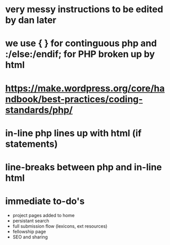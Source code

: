 # very messy instructions to be edited by dan later

# we use { } for continguous php and :/else:/endif; for PHP broken up by html

# https://make.wordpress.org/core/handbook/best-practices/coding-standards/php/

# in-line php lines up with html (if statements)

# line-breaks between php and in-line html

# immediate to-do's

* project pages added to home
* persistant search
* full submission flow (lexicons, ext resources)
* fellowship page
* SEO and sharing